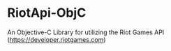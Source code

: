 # RiotApi-ObjC
An Objective-C Library for utilizing the Riot Games API (https://developer.riotgames.com)
